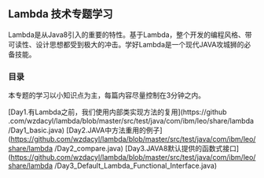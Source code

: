 ## Lambda 技术专题学习

Lambda是从Java8引入的重要的特性。基于Lambda，整个开发的编程风格、带可读性、设计思想都受到极大的冲击。学好Lambda是一个现代JAVA攻城狮的必备技能。

### 目录

本专题的学习以小知识点为主，每篇内容尽量控制在3分钟之内。

[Day1.有Lambda之前，我们使用内部类实现方法的复用](https://github
.com/wzdacyl/lambda/blob/master/src/test/java/com/ibm/leo/share/lambda/Day1_basic.java)
[Day2.JAVA中方法重用的例子](https://github.com/wzdacyl/lambda/blob/master/src/test/java/com/ibm/leo/share/lambda
/Day2_compare.java)
[Day3.JAVA8默认提供的函数式接口](https://github.com/wzdacyl/lambda/blob/master/src/test/java/com/ibm/leo/share/lambda
/Day3_Default_Lambda_Functional_Interface.java)
